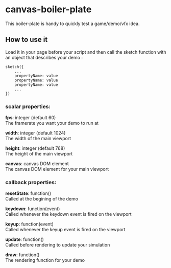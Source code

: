 # canvas-boiler-plate

This boiler-plate is handy to quickly test a game/demo/vfx idea.


## How to use it

Load it in your page before your script and then call the sketch function with an object that describes your demo :

    sketch({
        ...
        propertyName: value
        propertyName: value
        propertyName: value
        ...    
    })

### scalar properties:

**fps**: integer (default 60)  
The framerate you want your demo to run at


**width**: integer (default 1024)  
The width of the main viewport


**height**: integer (default 768)  
The height of the main viewport


**canvas**: canvas DOM element  
The canvas DOM element for your main viewport


### callback properties:

**resetState**: function()  
Called at the begining of the demo


**keydown**: function(event)  
Called whenever the keydown event is fired on the viewport


**keyup**: function(event)  
Called whenever the keyup event is fired on the viewport


**update**: function()  
Called before rendering to update your simulation


**draw**: function()  
The rendering function for your demo

